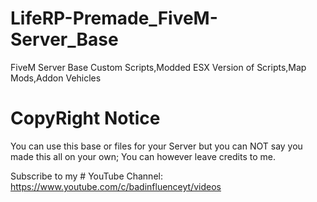 # LifeRP-Premade_FiveM-Server_Base
FiveM Server Base Custom Scripts,Modded ESX Version of Scripts,Map Mods,Addon Vehicles

# CopyRight Notice
You can use this base or files for your Server 
 but you can NOT say you made this all on your own; You can however
 leave credits to me.
 
 Subscribe to my # YouTube Channel: https://www.youtube.com/c/badinfluenceyt/videos
